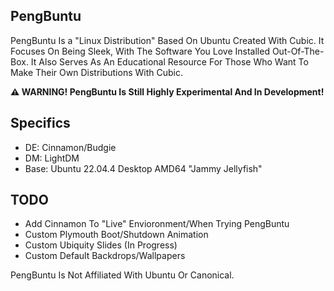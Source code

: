 ## PengBuntu

PengBuntu Is a "Linux Distribution" Based On Ubuntu Created With Cubic.
It Focuses On Being Sleek, With The Software You Love Installed Out-Of-The-Box.
It Also Serves As An Educational Resource For Those Who Want To Make Their Own Distributions With Cubic.

**⚠️ WARNING! PengBuntu Is Still Highly Experimental And In Development!**

## Specifics

- DE: Cinnamon/Budgie
- DM: LightDM
- Base: Ubuntu 22.04.4 Desktop AMD64 "Jammy Jellyfish"

## TODO

- Add Cinnamon To "Live" Envioronment/When Trying PengBuntu
- Custom Plymouth Boot/Shutdown Animation
- Custom Ubiquity Slides (In Progress)
- Custom Default Backdrops/Wallpapers

PengBuntu Is Not Affiliated With Ubuntu Or Canonical.
